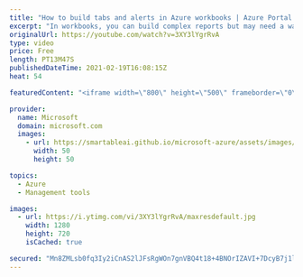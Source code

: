 ```yaml
---
title: "How to build tabs and alerts in Azure workbooks | Azure Portal Series"
excerpt: "In workbooks, you can build complex reports but may need a way to segment information in different sections. In this video, you will learn how to build tabs for sections of reports and how to use Azure Monitor Alerts data to integrate into your workbooks.      Try out these features in the Azure portal:"
originalUrl: https://youtube.com/watch?v=3XY3lYgrRvA
type: video
price: Free
length: PT13M47S
publishedDateTime: 2021-02-19T16:08:15Z
heat: 54

featuredContent: "<iframe width=\"800\" height=\"500\" frameborder=\"0\" src=\"https://www.youtube.com/embed/3XY3lYgrRvA\" allow=\"accelerometer; autoplay; encrypted-media; gyroscope; picture-in-picture\" allowfullscreen></iframe>"

provider:
  name: Microsoft
  domain: microsoft.com
  images:
    - url: https://smartableai.github.io/microsoft-azure/assets/images/organizations/microsoft.com-50x50.jpg
      width: 50
      height: 50

topics:
  - Azure
  - Management tools

images:
  - url: https://i.ytimg.com/vi/3XY3lYgrRvA/maxresdefault.jpg
    width: 1280
    height: 720
    isCached: true

secured: "Mn8ZMLsb0fq3Iy2iCnAS2lJFsRgWOn7gnVBQ4t18+4BNOrIZAVI+7DcyB7j1lDLimkdKI9kyQzxaF/PbT2yEo6AHBBkkBMJx66A1rSIyzi4HANO1e72BqmS32XSdWH0PV/Ochxis8DDdgBFHAPi/VF66lY3KeLmPfwgnvO9UG2jNWkGdfeo/wSEo4zO0ZEZGL680JMgf4mtWLzkCfW/HDtY/wur000SSt+F3/LE7BO8OwxrLcT74dp3Nk2kTE8TOd1WP2d2fC2KqWgWncZRPv4o33YqUVRlpLUFCmbIpctOF3v7ngC6ZkUq80BP1zXgOb4xGlWwMIux+gXaWdC8NjyBZgReXx8SzVA3V+MaVuvX95NpzBA/EDkLUxEVtKemhKk8jp+w/EweGzisu71oXsYGow4xHhLEbbax+6Pu7Oqk=;6Sn1blWTeMdeSQJORrIiDQ=="
---
```


